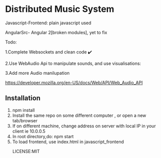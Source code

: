 # Distributed Music System

Javascript-Frontend: plain javascript used

AngularSrc- Angular 2[broken modules], yet to fix

Todo:

1.Complete Websockets and clean code :heavy_check_mark:

2.Use WebAudio Api to manipulate sounds, and use visualisations:

3.Add more Audio manilupation

https://developer.mozilla.org/en-US/docs/Web/API/Web_Audio_API

<h2> Installation</h2>

<ol>

<li> npm install </li>
<li> Install the same repo on some different computer , or open a new tab/browser</li>
<li> If on different machine, change address on server with local IP in your client ie 10.0.0.5</li>
<li> In root directory,do: npm start </li>
<li> To load frontend, use index.html in javascript_frontend</li>


LICENSE:MIT

